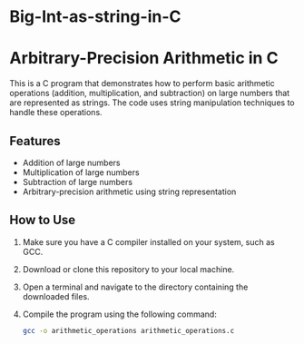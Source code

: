 # Big-Int-as-string-in-C

# Arbitrary-Precision Arithmetic in C

This is a C program that demonstrates how to perform basic arithmetic operations (addition, multiplication, and subtraction) on large numbers that are represented as strings. The code uses string manipulation techniques to handle these operations.

## Features

- Addition of large numbers
- Multiplication of large numbers
- Subtraction of large numbers
- Arbitrary-precision arithmetic using string representation

## How to Use

1. Make sure you have a C compiler installed on your system, such as GCC.
2. Download or clone this repository to your local machine.
3. Open a terminal and navigate to the directory containing the downloaded files.
4. Compile the program using the following command:

   ```bash
   gcc -o arithmetic_operations arithmetic_operations.c
